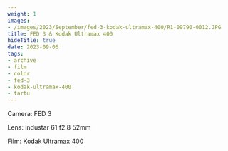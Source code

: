 ```yaml
---
weight: 1
images:
- /images/2023/September/fed-3-kodak-ultramax-400/R1-09790-0012.JPG
title: FED 3 & Kodak Ultramax 400
hideTitle: true
date: 2023-09-06
tags:
- archive
- film
- color
- fed-3
- kodak-ultramax-400
- tartu
---
```


Camera: FED 3

Lens: industar 61 f2.8 52mm

Film: Kodak Ultramax 400

